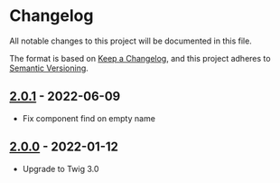 # Changelog

All notable changes to this project will be documented in this file.

The format is based on [Keep a Changelog](https://keepachangelog.com/en/1.0.0/),
and this project adheres to [Semantic Versioning](https://semver.org/spec/v2.0.0.html).

## [2.0.1] - 2022-06-09

* Fix component find on empty name

## [2.0.0] - 2022-01-12

* Upgrade to Twig 3.0

[2.0.1]: https://github.com/gglnx/twig-component-handle-loader/releases/tag/v2.0.1
[2.0.0]: https://github.com/gglnx/twig-component-handle-loader/releases/tag/v2.0.0
